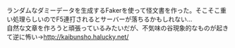 ランダムなダミーデータを生成するFakerを使って怪文書を作った。そこそこ重い処理らしいのでF5連打されるとサーバーが落ちるかもしれない...<br>
自然な文章を作ろうと頑張っているみたいだが、不気味の谷現象的なものが起きて逆に怖い->http://kaibunsho.halucky.net/
